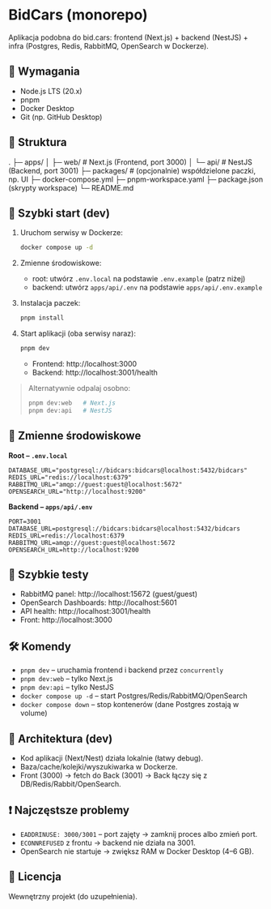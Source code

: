 # BidCars (monorepo)

Aplikacja podobna do bid.cars: frontend (Next.js) + backend (NestJS) + infra (Postgres, Redis, RabbitMQ, OpenSearch w Dockerze).

## 🔧 Wymagania
- Node.js LTS (20.x)
- pnpm
- Docker Desktop
- Git (np. GitHub Desktop)

## 📁 Struktura
.
├─ apps/
│  ├─ web/   # Next.js (Frontend, port 3000)
│  └─ api/   # NestJS (Backend, port 3001)
├─ packages/ # (opcjonalnie) współdzielone paczki, np. UI
├─ docker-compose.yml
├─ pnpm-workspace.yaml
├─ package.json (skrypty workspace)
└─ README.md

## 🚀 Szybki start (dev)

1. Uruchom serwisy w Dockerze:
   ```bash
   docker compose up -d
   ```

2. Zmienne środowiskowe:
   - root: utwórz `.env.local` na podstawie `.env.example` (patrz niżej)
   - backend: utwórz `apps/api/.env` na podstawie `apps/api/.env.example`

3. Instalacja paczek:
   ```bash
   pnpm install
   ```

4. Start aplikacji (oba serwisy naraz):
   ```bash
   pnpm dev
   ```
   - Frontend: http://localhost:3000  
   - Backend: http://localhost:3001/health

> Alternatywnie odpalaj osobno:
> ```bash
> pnpm dev:web   # Next.js
> pnpm dev:api   # NestJS
> ```

## 🔌 Zmienne środowiskowe

**Root – `.env.local`**
```
DATABASE_URL="postgresql://bidcars:bidcars@localhost:5432/bidcars"
REDIS_URL="redis://localhost:6379"
RABBITMQ_URL="amqp://guest:guest@localhost:5672"
OPENSEARCH_URL="http://localhost:9200"
```

**Backend – `apps/api/.env`**
```
PORT=3001
DATABASE_URL=postgresql://bidcars:bidcars@localhost:5432/bidcars
REDIS_URL=redis://localhost:6379
RABBITMQ_URL=amqp://guest:guest@localhost:5672
OPENSEARCH_URL=http://localhost:9200
```

## 🧪 Szybkie testy
- RabbitMQ panel: http://localhost:15672 (guest/guest)
- OpenSearch Dashboards: http://localhost:5601
- API health: http://localhost:3001/health
- Front: http://localhost:3000

## 🛠️ Komendy
- `pnpm dev` – uruchamia frontend i backend przez `concurrently`
- `pnpm dev:web` – tylko Next.js
- `pnpm dev:api` – tylko NestJS
- `docker compose up -d` – start Postgres/Redis/RabbitMQ/OpenSearch
- `docker compose down` – stop kontenerów (dane Postgres zostają w volume)

## 🧱 Architektura (dev)
- Kod aplikacji (Next/Nest) działa lokalnie (łatwy debug).
- Baza/cache/kolejki/wyszukiwarka w Dockerze.
- Front (3000) → fetch do Back (3001) → Back łączy się z DB/Redis/Rabbit/OpenSearch.

## ❗ Najczęstsze problemy
- `EADDRINUSE: 3000/3001` – port zajęty → zamknij proces albo zmień port.
- `ECONNREFUSED` z frontu → backend nie działa na 3001.
- OpenSearch nie startuje → zwiększ RAM w Docker Desktop (4–6 GB).

## 📝 Licencja
Wewnętrzny projekt (do uzupełnienia).
